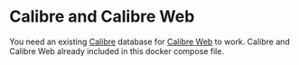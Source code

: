 # Calibre and Calibre Web

You need an existing [Calibre](https://github.com/kovidgoyal/calibre) database for [Calibre Web](https://github.com/janeczku/calibre-web) to work. 
Calibre and Calibre Web already included in this docker compose file.